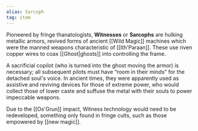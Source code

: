 ```yaml
---
alias: Sarcoph
tag: item
---
```

Pioneered by fringe thanatologists, **Witnesses** or **Sarcophs** are hulking metallic armors, revived forms of ancient [[Wild Magic]] machines which were the manned weapons characteristic of [[Ith'Paraan]]. These use riven copper wires to coax [[Ghost|ghosts]] into controlling the frame.
 
A sacrificial copilot (who is turned into the ghost moving the armor) is necessary; all subsequent pilots must have “room in their minds” for the detached soul's voice. In ancient times, they were apparently used as assistive and reviving devices for those of extreme power, who would collect those of lower caste and suffuse the metal with their souls to power impeccable weapons. 

Due to the [[Os'Grun]] impact, Witness technology would need to be redeveloped, something only found in fringe cults, such as those empowered by [[new magic]].